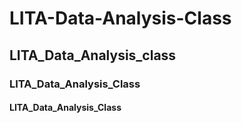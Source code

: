 # LITA-Data-Analysis-Class
## LITA_Data_Analysis_class
### LITA_Data_Analysis_Class
#### LITA_Data_Analysis_Class
